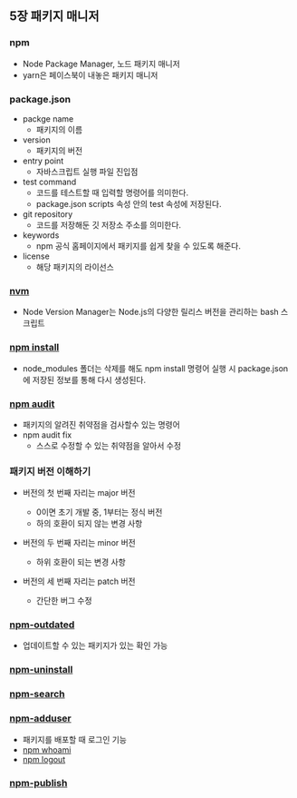 ## 5장 패키지 매니저
### npm
  * Node Package Manager, 노드 패키지 매니저
  * yarn은 페이스북이 내놓은 패키지 매니저

### package.json
  * packge name
    - 패키지의 이름
  * version
    - 패키지의 버전
  * entry point
    - 자바스크립트 실행 파일 진입점
  * test command
    - 코드를 테스트할 때 입력할 명령어를 의미한다.
    - package.json scripts 속성 안의 test 속성에 저장된다.
  * git repository
    - 코드를 저장해둔 깃 저장소 주소를 의미한다.
  * keywords
    - npm 공식 홈페이지에서 패키지를 쉽게 찾을 수 있도록 해준다.
  * license
    - 해당 패키지의 라이선스

### [nvm](https://nodejs.org/ko/download/package-manager/#nvm)
  * Node Version Manager는 Node.js의 다양한 릴리스 버전을 관리하는 bash 스크립트

### [npm install](https://docs.npmjs.com/cli/v6/commands/npm-install)
  * node_modules 폴더는 삭제를 해도 npm install 명령어 실행 시 package.json에 저장된 정보를 통해 다시 생성된다.

### [npm audit](https://docs.npmjs.com/cli/v6/commands/npm-audit)
  * 패키지의 알려진 취약점을 검사할수 있는 명령어
  * npm audit fix
    + 스스로 수정할 수 있는 취약점을 알아서 수정

### 패키지 버전 이해하기
  * 버전의 첫 번째 자리는 major 버전
    + 0이면 초기 개발 중, 1부터는 정식 버전
    + 하의 호환이 되지 않는 변경 사항

  * 버전의 두 번째 자리는 minor 버전
    + 하위 호환이 되는 변경 사항

  * 버전의 세 번째 자리는 patch 버전
    + 간단한 버그 수정

### [npm-outdated](https://docs.npmjs.com/cli/v6/commands/npm-outdated)
  * 업데이트할 수 있는 패키지가 있는 확인 가능

### [npm-uninstall](https://docs.npmjs.com/cli/v6/commands/npm-uninstall)

### [npm-search](https://docs.npmjs.com/cli/v6/commands/npm-search)

### [npm-adduser](https://docs.npmjs.com/cli/v6/commands/npm-adduser)
  * 패키지를 배포할 때 로그인 기능
  * [npm whoami](https://docs.npmjs.com/cli/v6/commands/npm-whoami)
  * [npm logout](https://docs.npmjs.com/cli/v6/commands/npm-logout)

### [npm-publish](https://docs.npmjs.com/cli/v6/commands/npm-publish)